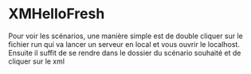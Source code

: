 ﻿# XMHelloFresh
Pour voir les scénarios, une manière simple est de double cliquer sur le fichier run qui va lancer un serveur en local et vous ouvrir le localhost.
Ensuite il suffit de se rendre dans le dossier du scénario souhaité et de cliquer sur le xml
